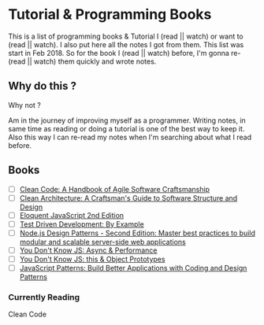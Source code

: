 # Tutorial & Programming Books

This is a list of programming books & Tutorial I (read || watch) or want to (read || watch). I also put here all the notes I got from them. This list was start in Feb 2018. So for the book I (read || watch) before, I'm gonna re-(read || watch) them quickly and wrote notes.

## Why do this ?

Why not ?

Am in the journey of improving myself as a programmer. Writing notes, in same time as reading or doing a tutorial is one of the best way to keep it. Also this way I can re-read my notes when I'm searching about what I read before.

## Books

- [ ] [Clean Code: A Handbook of Agile Software Craftsmanship](https://www.amazon.ca/Clean-Code-Handbook-Software-Craftsmanship/dp/0132350882/ref=sr_1_1?ie=UTF8&qid=1518062084&sr=8-1&keywords=clean+code)
- [ ] [Clean Architecture: A Craftsman's Guide to Software Structure and Design](https://www.amazon.ca/Clean-Architecture-Craftsmans-Software-Structure/dp/0134494164/ref=sr_1_1?s=books&ie=UTF8&qid=1518063855&sr=1-1&keywords=robert+c+martin)
- [ ] [Eloquent JavaScript 2nd Edition](https://www.amazon.ca/Eloquent-JavaScript-2nd-Ed-Introduction/dp/1593275846/ref=sr_1_1?ie=UTF8&qid=1518063820&sr=8-1&keywords=Eloquent+JavaScript%2C+2nd)
- [ ] [Test Driven Development: By Example](https://www.amazon.ca/Test-Driven-Development-Kent-Beck/dp/0321146530/ref=pd_sim_14_6?_encoding=UTF8&psc=1&refRID=RRPPDH8Z2MTFDJ59VPA7)
- [ ] [Node.js Design Patterns - Second Edition: Master best practices to build modular and scalable server-side web applications](https://www.amazon.ca/Node-js-Design-Patterns-server-side-applications-ebook/dp/B01D8HIIFU/ref=sr_1_1?s=books&ie=UTF8&qid=1518064290&sr=1-1&keywords=node+design+pattern)
- [ ] [You Don't Know JS: Async & Performance](https://www.amazon.ca/You-Dont-Know-JS-Performance-ebook/dp/B00TXVCJ7O/ref=pd_sim_351_5?_encoding=UTF8&psc=1&refRID=32MDA1SM0ECJ3YGMF09Q)
- [ ] [You Don't Know JS: this & Object Prototypes](https://www.amazon.ca/You-Dont-Know-JS-Prototypes-ebook/dp/B00LPUIB9G/ref=pd_sim_351_2?_encoding=UTF8&psc=1&refRID=XSBBPVG5ZR9Z3W2D83RF)
- [ ] [JavaScript Patterns: Build Better Applications with Coding and Design Patterns](https://www.amazon.ca/JavaScript-Patterns-Better-Applications-Coding-ebook/dp/B0046RERXE/ref=pd_sim_351_8?_encoding=UTF8&psc=1&refRID=8C33KJ8ZJ2E2PY9R0R8F)

### Currently Reading

Clean Code
